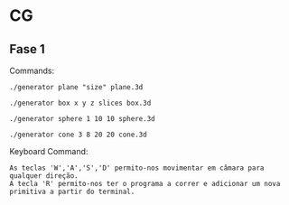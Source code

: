 # CG

## Fase 1
Commands:

    ./generator plane "size" plane.3d

    ./generator box x y z slices box.3d
    
    ./generator sphere 1 10 10 sphere.3d
    
    ./generator cone 3 8 20 20 cone.3d
    
Keyboard Command:

    As teclas 'W','A','S','D' permito-nos movimentar em câmara para qualquer direção.
    A tecla 'R' permito-nos ter o programa a correr e adicionar um nova primitiva a partir do terminal.

    
